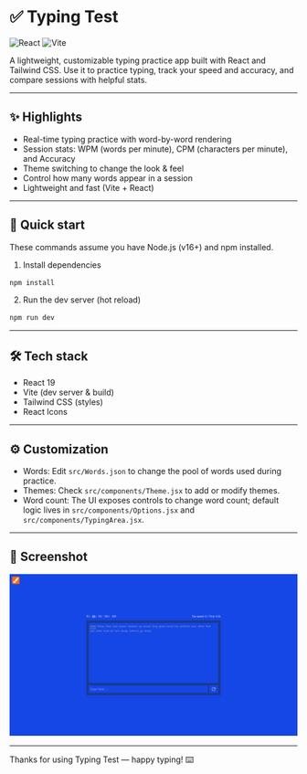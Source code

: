 <!-- Improved README for TypingTest -->

# ✅ Typing Test

![React](https://img.shields.io/badge/Frontend-ReactJS-61DBFB?logo=react&logoColor=white)
![Vite](https://img.shields.io/badge/Bundler-Vite-646CFF?logo=vite&logoColor=white)

A lightweight, customizable typing practice app built with React and Tailwind CSS. Use it to practice typing, track your speed and accuracy, and compare sessions with helpful stats.

---

## ✨ Highlights
- Real-time typing practice with word-by-word rendering
- Session stats: WPM (words per minute), CPM (characters per minute), and Accuracy
- Theme switching to change the look & feel
- Control how many words appear in a session
- Lightweight and fast (Vite + React)

---

## 🚀 Quick start

These commands assume you have Node.js (v16+) and npm installed.

1) Install dependencies

```bash
npm install
```

2) Run the dev server (hot reload)

```bash
npm run dev
```

---

## 🛠️ Tech stack

- React 19
- Vite (dev server & build)
- Tailwind CSS (styles)
- React Icons

---

## ⚙️ Customization

- Words: Edit `src/Words.json` to change the pool of words used during practice.
- Themes: Check `src/components/Theme.jsx` to add or modify themes.
- Word count: The UI exposes controls to change word count; default logic lives in `src/components/Options.jsx` and `src/components/TypingArea.jsx`.

---

## 📸 Screenshot

<img src="./public/Blue.png" alt="Typing preview" style="max-width:100%;height:auto;" />

---

Thanks for using Typing Test — happy typing! ⌨️